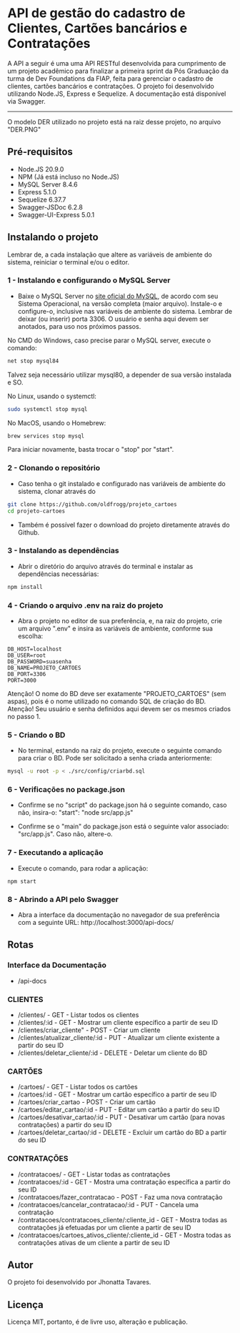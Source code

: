 # API de gestão do cadastro de Clientes, Cartões bancários e Contratações

A API a seguir é uma uma API RESTful desenvolvida para cumprimento de um projeto acadêmico para finalizar a primeira sprint da Pós Graduação da turma de Dev Foundations da FIAP, feita para gerenciar o cadastro de clientes, cartões bancários e contratações.
O projeto foi desenvolvido utilizando Node.JS, Express e Sequelize.
A documentação está disponível via Swagger.

---

O modelo DER utilizado no projeto está na raiz desse projeto, no arquivo "DER.PNG"

## Pré-requisitos
- Node.JS 20.9.0
- NPM (Já está incluso no Node.JS)
- MySQL Server 8.4.6
- Express 5.1.0
- Sequelize 6.37.7
- Swagger-JSDoc 6.2.8
- Swagger-UI-Express 5.0.1

## Instalando o projeto

Lembrar de, a cada instalação que altere as variáveis de ambiente do sistema, reiniciar o terminal e/ou o editor.

### 1 - Instalando e configurando o MySQL Server
- Baixe o MySQL Server no [site oficial do MySQL](https://dev.mysql.com/downloads/), de acordo com seu Sistema Operacional, na versão completa (maior arquivo). Instale-o e configure-o, inclusive nas variáveis de ambiente do sistema.
Lembrar de deixar (ou inserir) porta 3306. O usuário e senha aqui devem ser anotados, para uso nos próximos passos.

No CMD do Windows, caso precise parar o MySQL server, execute o comando:
```bash
net stop mysql84
```

Talvez seja necessário utilizar mysql80, a depender de sua versão instalada e SO.

No Linux, usando o systemctl:
```bash
sudo systemctl stop mysql
```

No MacOS, usando o Homebrew:
```bash
brew services stop mysql
```

Para iniciar novamente, basta trocar o "stop" por "start".


### 2 - Clonando o repositório
- Caso tenha o git instalado e configurado nas variáveis de ambiente do sistema, clonar através do
```bash
git clone https://github.com/oldfrogg/projeto_cartoes
cd projeto-cartoes
```
- Também é possível fazer o download do projeto diretamente através do Github.

### 3 - Instalando as dependências
- Abrir o diretório do arquivo através do terminal e instalar as dependências necessárias:

```bash
npm install
```

### 4 - Criando o arquivo .env na raiz do projeto
- Abra o projeto no editor de sua preferência, e, na raiz do projeto, crie um arquivo ".env" e insira as variáveis de ambiente, conforme sua escolha:
```env
DB_HOST=localhost
DB_USER=root
DB_PASSWORD=suasenha
DB_NAME=PROJETO_CARTOES
DB_PORT=3306
PORT=3000
```

Atenção! O nome do BD deve ser exatamente "PROJETO_CARTOES" (sem aspas), pois é o nome utilizado no comando SQL de criação do BD.
Atenção! Seu usuário e senha definidos aqui devem ser os mesmos criados no passo 1.

### 5 - Criando o BD
- No terminal, estando na raiz do projeto, execute o seguinte comando para criar o BD. Pode ser solicitado a senha criada anteriormente:
```bash
mysql -u root -p < ./src/config/criarbd.sql
```

### 6 - Verificações no package.json
- Confirme se no "script" do package.json há o seguinte comando, caso não, insira-o:
    "start": "node src/app.js"

- Confirme se o "main" do package.json está o seguinte valor associado: "src/app.js". Caso não, altere-o.

### 7 - Executando a aplicação
- Execute o comando, para rodar a aplicação:
```
npm start
```

### 8 - Abrindo a API pelo Swagger
- Abra a interface da documentação no navegador de sua preferência com a seguinte URL:
http://localhost:3000/api-docs/

## Rotas

### Interface da Documentação
- /api-docs

### CLIENTES
- /clientes/ - GET - Listar todos os clientes
- /clientes/:id - GET - Mostrar um cliente específico a partir de seu ID
- /clientes/criar_cliente" - POST - Criar um cliente
- /clientes/atualizar_cliente/:id - PUT - Atualizar um cliente existente a partir do seu ID
- /clientes/deletar_cliente/:id - DELETE - Deletar um cliente do BD

### CARTÕES
- /cartoes/ - GET - Listar todos os cartões
- /cartoes/:id - GET - Mostrar um cartão específico a partir de seu ID
- /cartoes/criar_cartao - POST - Criar um cartão 
- /cartoes/editar_cartao/:id - PUT - Editar um cartão a partir do seu ID
- /cartoes/desativar_cartao/:id - PUT - Desativar um cartão (para novas contratações) a partir do seu ID
- /cartoes/deletar_cartao/:id - DELETE - Excluir um cartão do BD a partir do seu ID

### CONTRATAÇÕES
- /contratacoes/ - GET - Listar todas as contratações
- /contratacoes/:id - GET - Mostra uma contratação específica a partir do seu ID
- /contratacoes/fazer_contratacao - POST - Faz uma nova contratação
- /contratacoes/cancelar_contratacao/:id - PUT - Cancela uma contratação
- /contratacoes/contratacoes_cliente/:cliente_id - GET - Mostra todas as contratações já efetuadas por um cliente a partir de seu ID
- /contratacoes/cartoes_ativos_cliente/:cliente_id - GET - Mostra todas as contratações ativas de um cliente a partir de seu ID

## Autor
O projeto foi desenvolvido por Jhonatta Tavares.

## Licença

Licença MIT, portanto, é de livre uso, alteração e publicação.








